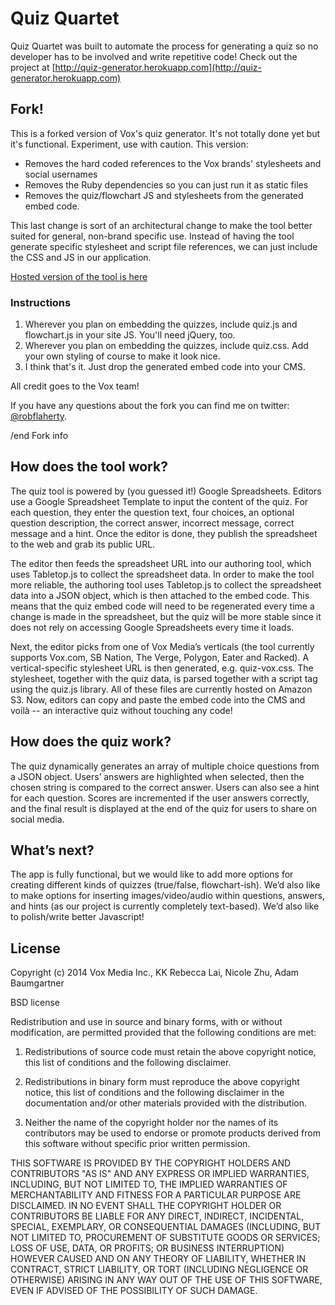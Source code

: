 Quiz Quartet
==========

Quiz Quartet was built to automate the process for generating a quiz so no developer has to be involved and write repetitive code! Check out the project at [http://quiz-generator.herokuapp.com](http://quiz-generator.herokuapp.com)

## Fork!
This is a forked version of Vox's quiz generator. It's not totally done yet but it's functional. Experiment, use with caution. This version:

* Removes the hard coded references to the Vox brands' stylesheets and social usernames
* Removes the Ruby dependencies so you can just run it as static files
* Removes the quiz/flowchart JS and stylesheets from the generated embed code.

This last change is sort of an architectural change to make the tool better suited for general, non-brand specific use. Instead of having the tool generate specific stylesheet and script file references, we can just include the CSS and JS in our application.

[Hosted version of the tool is here](http://robflaherty.github.io/quiz-generator/)

### Instructions
1. Wherever you plan on embedding the quizzes, include quiz.js and flowchart.js in your site JS. You'll need jQuery, too.
2. Wherever you plan on embedding the quizzes, include quiz.css. Add your own styling of course to make it look nice.
3. I think that's it. Just drop the generated embed code into your CMS.

All credit goes to the Vox team!

If you have any questions about the fork you can find me on twitter: [@robflaherty](https://twitter.com/robflaherty).

/end Fork info

## How does the tool work?

The quiz tool is powered by (you guessed it!) Google Spreadsheets. Editors use a Google Spreadsheet Template to input the content of the quiz. For each question, they enter the question text, four choices, an optional question description, the correct answer, incorrect message, correct message and a hint. Once the editor is done, they publish the spreadsheet to the web and grab its public URL.

The editor then feeds the spreadsheet URL into our authoring tool, which uses Tabletop.js to collect the spreadsheet data. In order to make the tool more reliable, the authoring tool uses Tabletop.js to collect the spreadsheet data into a JSON object, which is then attached to the embed code. This means that the quiz embed code will need to be regenerated every time a change is made in the spreadsheet, but the quiz will be more stable since it does not rely on accessing Google Spreadsheets every time it loads.

Next, the editor picks from one of Vox Media’s verticals (the tool currently supports Vox.com, SB Nation, The Verge, Polygon, Eater and Racked). A vertical-specific stylesheet URL is then generated, e.g. quiz-vox.css. The stylesheet, together with the quiz data, is parsed together with a script tag using the quiz.js library. All of these files are currently hosted on Amazon S3. Now, editors can copy and paste the embed code into the CMS and voilà -- an interactive quiz without touching any code!



## How does the quiz work?
The quiz dynamically generates an array of multiple choice questions from a JSON object. Users’ answers are highlighted when selected, then the chosen string is compared to the correct answer. Users can also see a hint for each question. Scores are incremented if the user answers correctly, and the final result is displayed at the end of the quiz for users to share on social media.



## What’s next?
The app is fully functional, but we would like to add more options for creating different kinds of quizzes (true/false, flowchart-ish). We’d also like to make options for inserting images/video/audio within questions, answers, and hints (as our project is currently completely text-based). We’d also like to polish/write better Javascript!


## License

Copyright (c) 2014 Vox Media Inc., KK Rebecca Lai, Nicole Zhu, Adam Baumgartner

BSD license

Redistribution and use in source and binary forms, with or without modification, are permitted provided that the following conditions are met:

1. Redistributions of source code must retain the above copyright notice, this list of conditions and the following disclaimer.

2. Redistributions in binary form must reproduce the above copyright notice, this list of conditions and the following disclaimer in the documentation and/or other materials provided with the distribution.

3. Neither the name of the copyright holder nor the names of its contributors may be used to endorse or promote products derived from this software without specific prior written permission.

THIS SOFTWARE IS PROVIDED BY THE COPYRIGHT HOLDERS AND CONTRIBUTORS "AS IS" AND ANY EXPRESS OR IMPLIED WARRANTIES, INCLUDING, BUT NOT LIMITED TO, THE IMPLIED WARRANTIES OF MERCHANTABILITY AND FITNESS FOR A PARTICULAR PURPOSE ARE DISCLAIMED. IN NO EVENT SHALL THE COPYRIGHT HOLDER OR CONTRIBUTORS BE LIABLE FOR ANY DIRECT, INDIRECT, INCIDENTAL, SPECIAL, EXEMPLARY, OR CONSEQUENTIAL DAMAGES (INCLUDING, BUT NOT LIMITED TO, PROCUREMENT OF SUBSTITUTE GOODS OR SERVICES; LOSS OF USE, DATA, OR PROFITS; OR BUSINESS INTERRUPTION) HOWEVER CAUSED AND ON ANY THEORY OF LIABILITY, WHETHER IN CONTRACT, STRICT LIABILITY, OR TORT (INCLUDING NEGLIGENCE OR OTHERWISE) ARISING IN ANY WAY OUT OF THE USE OF THIS SOFTWARE, EVEN IF ADVISED OF THE POSSIBILITY OF SUCH DAMAGE.
